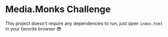 # Media.Monks Challenge

This project doesn't require any dependencies to run, just open `index.html` in your favorite browser 😎

